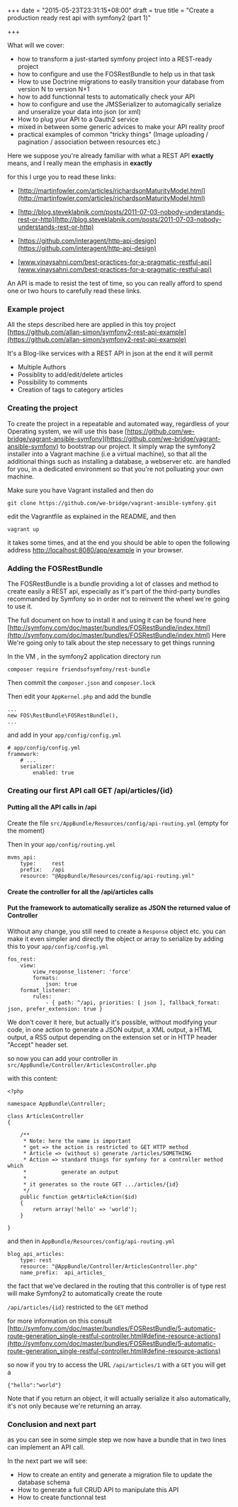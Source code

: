 +++
date = "2015-05-23T23:31:15+08:00"
draft = true
title = "Create a production ready rest api with symfony2 (part 1)"

+++

What will we cover:

  * how to transform a just-started symfony project into a REST-ready project
  * how to configure and use the FOSRestBundle to help us in that task
  * How to use Doctrine migrations to easily transition your database from version N to version N+1
  * how to add functionnal tests to automatically check your API
  * how to configure and use the JMSSerializer to automagically serialize and unseralize your data into json (or xml)
  * How to plug your API to a Oauth2 service
  * mixed in between some generic advices to make your API reality proof
  * practical examples of common "tricky things" (Image uploading / pagination / association between resources etc.)

Here we suppose you're already familiar with what a REST API **exactly** means,
and I really mean the emphasis in **exactly**

for this I urge you to read these links:

   * [http://martinfowler.com/articles/richardsonMaturityModel.html](http://martinfowler.com/articles/richardsonMaturityModel.html)
   * [http://blog.steveklabnik.com/posts/2011-07-03-nobody-understands-rest-or-http](http://blog.steveklabnik.com/posts/2011-07-03-nobody-understands-rest-or-http)

   * [https://github.com/interagent/http-api-design](https://github.com/interagent/http-api-design)
   * [www.vinaysahni.com/best-practices-for-a-pragmatic-restful-api](www.vinaysahni.com/best-practices-for-a-pragmatic-restful-api)

An API is made to resist the test of time, so you can really afford to spend one or
two hours to carefully read these links.


### Example project

All the steps described here are applied in this toy project
[https://github.com/allan-simon/symfony2-rest-api-example](https://github.com/allan-simon/symfony2-rest-api-example)

It's a Blog-like services with a REST API in json at the end it will permit


  * Multiple Authors
  * Possiblity to add/edit/delete articles
  * Possibility to comments
  * Creation of tags to category articles

### Creating the project

To create the project in a repeatable and automated way,
regardless of your Operating system, we will use this base [https://github.com/we-bridge/vagrant-ansible-symfony](https://github.com/we-bridge/vagrant-ansible-symfony)
to bootstrap our project. It simply wrap the symfony2 installer
into a Vagrant machine (i.e a virtual machine), so that all the
additional things such as installing a database, a webserver etc.
are handled for you, in a dedicated environment so that you're
not polluating your own machine.

Make sure you have Vagrant installed and then do

```
git clone https://github.com/we-bridge/vagrant-ansible-symfony.git
```

edit the Vagrantfile as explained in the README, and then

```
vagrant up
```

it takes some times, and at the end you should be able to open
the following address [http://localhost:8080/app/example](http://localhost:8080/app/example) in your browser.


### Adding the FOSRestBundle

The FOSRestBundle is a bundle providing a lot of classes and method to create easily
a REST api, especially as it's part of the third-party bundles recommanded by Symfony
so in order not to reinvent the wheel we're going to use it.

The full document on how to install it and using it can be found here [http://symfony.com/doc/master/bundles/FOSRestBundle/index.html](http://symfony.com/doc/master/bundles/FOSRestBundle/index.html)
Here We're going only to talk about the step necessary to get things running

In the VM , in the symfony2 application directory run

```
composer require friendsofsymfony/rest-bundle
```

Then commit the `composer.json` and `composer.lock`


Then edit your `AppKernel.php` and add the bundle


```
...
new FOS\RestBundle\FOSRestBundle(),
...
```

and add in your `app/config/config.yml`

```
# app/config/config.yml
framework:
    # ...
    serializer:
        enabled: true
```

### Creating our first API call GET /api/articles/{id}


#### Putting all the API calls in /api


Create the file `src/AppBundle/Resources/config/api-routing.yml`
(empty for the moment)


Then in your `app/config/routing.yml`

```
mvms_api:
    type:     rest
    prefix:   /api
    resource: "@AppBundle/Resources/config/api-routing.yml"
```


#### Create the controller for all the /api/articles calls

#### Put the framework to automatically seralize as JSON the returned value of Controller

Without any change, you still need to create a `Response` object etc. you can make it even
simpler and directly the object or array to serialize by adding this to your `app/config/config.yml`

```
fos_rest:
    view:
        view_response_listener: 'force'
        formats:
            json: true
    format_listener:
        rules:
            - { path: ^/api, priorities: [ json ], fallback_format: json, prefer_extension: true }
```

We don't cover it here, but actually it's possible, without modifying your code, in one action
to generate a JSON output, a XML output, a HTML output, a RSS output depending on the extension set
or in HTTP header "Accept" header set.

so now you can add your controller in `src/AppBundle/Controller/ArticlesController.php`

with this content:

```
<?php

namespace AppBundle\Controller;

class ArticlesController
{

    /**
     * Note: here the name is important
     * get => the action is restricted to GET HTTP method
     * Article => (without s) generate /articles/SOMETHING
     * Action => standard things for symfony for a controller method which
     *           generate an output
     *
     * it generates so the route GET .../articles/{id}
     */
    public function getArticleAction($id)
    {
        return array('hello' => 'world');
    }

}
```

and then in `AppBundle/Resources/config/api-routing.yml`

```
blog_api_articles:
    type: rest
    resource: "@AppBundle/Controller/ArticlesController.php"
    name_prefix:  api_articles_
```

the fact that we've declared in the routing that this controller is of type rest
will make Symfony2 to automatically create the route

`/api/articles/{id}` restricted to the `GET` method

for more information on this consult [http://symfony.com/doc/master/bundles/FOSRestBundle/5-automatic-route-generation_single-restful-controller.html#define-resource-actions](http://symfony.com/doc/master/bundles/FOSRestBundle/5-automatic-route-generation_single-restful-controller.html#define-resource-actions)


so now if you try to access the URL  `/api/articles/1` with a `GET`  you will get a

```
{"hello":"world"}
```

Note that if you return an object, it will actually serialize it also automatically, it's not
only because we're returning an array.


### Conclusion and next part

as you can see in some simple step we now have a bundle that in two lines can implement an API
call.

In the next part we will see:

 * How to create an entity and generate a migration file to update the database schema
 * How to generate a full CRUD API to manipulate this API
 * How to create functionnal test
